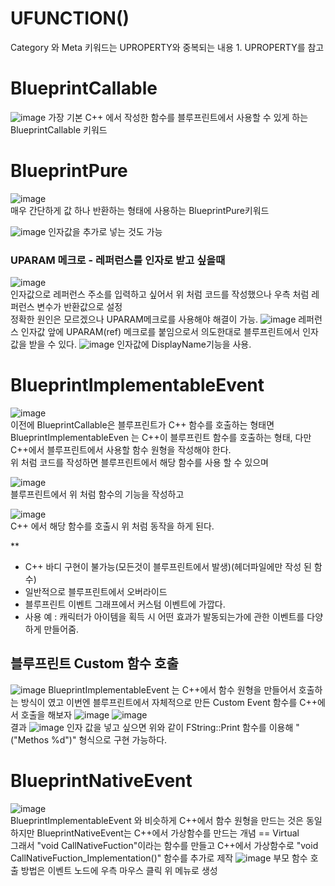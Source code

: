 # UFUNCTION()

Category 와 Meta 키워드는 UPROPERTY와 중복되는 내용 1. UPROPERTY를 참고

# BlueprintCallable
![image](https://user-images.githubusercontent.com/98040028/168963864-9da28e3b-b259-4bf0-b9bb-5c51c129ee9b.png)
가장 기본 C++ 에서 작성한 함수를 블루프린트에서 사용할 수 있게 하는 BlueprintCallable 키워드

# BlueprintPure
![image](https://user-images.githubusercontent.com/98040028/168963960-75124626-2360-4dec-8db6-a0157e594e13.png)  
매우 간단하게 값 하나 반환하는 형태에 사용하는 BlueprintPure키워드  
  
![image](https://user-images.githubusercontent.com/98040028/168963968-b712454f-2c36-4990-bb60-5540065fe716.png)
인자값을 추가로 넣는 것도 가능  
  
### UPARAM 메크로 - 레퍼런스를 인자로 받고 싶을때
![image](https://user-images.githubusercontent.com/98040028/168963978-42280136-f6e7-4dd9-af8d-24f848122250.png)  
인자값으로 레퍼런스 주소를 입력하고 싶어서 위 처럼 코드를 작성했으나 우측 처럼 레퍼런스 변수가 반환값으로 설정  
정확한 원인은 모르겠으나 UPARAM메크로를 사용해야 해결이 가능.
![image](https://user-images.githubusercontent.com/98040028/168963985-d78679a3-5cf7-444a-b0e8-a3e385e2ca65.png)
레퍼런스 인자값 앞에 UPARAM(ref) 메크로를 붙임으로서 의도한대로 블루프린트에서 인자값을 받을 수 있다.
![image](https://user-images.githubusercontent.com/98040028/168963996-36da0b7d-a2bb-415b-9da2-3e043d74bbe9.png)
인자값에 DisplayName기능을 사용.

# BlueprintImplementableEvent

![image](https://user-images.githubusercontent.com/98040028/168964653-5bf5d4ca-a442-48a8-b400-141479e7c5ac.png)  
이전에 BlueprintCallable은 블루프린트가 C++ 함수를 호출하는 형태면 BlueprintImplementableEven 는 C++이 블루프린트 함수를 호출하는 형태, 다만 C++에서 블루프린트에서 사용할 함수 원형을 작성해야 한다.  
위 처럼 코드를 작성하면 블루프린트에서 해당 함수를 사용 할 수 있으며 

![image](https://user-images.githubusercontent.com/98040028/168964659-49f36e92-17e5-47a2-828f-a1f4c659881b.png)  
블루프린트에서 위 처럼 함수의 기능을 작성하고

![image](https://user-images.githubusercontent.com/98040028/168964665-2ebb3560-7267-42e6-8065-663c1538f9e6.png)  
C++ 에서 해당 함수를 호출시 위 처럼 동작을 하게 된다.

** 
- C++ 바디 구현이 불가능(모든것이 블루프린트에서 발생)(헤더파일에만 작성 된 함수)
- 일반적으로 블루프린트에서 오버라이드
- 블루프린트 이벤트 그래프에서 커스텀 이벤트에 가깝다. 
- 사용 예 : 캐릭터가 아이템을 획득 시 어떤 효과가 발동되는가에 관한 이벤트를 다양하게 만들어줌.

## 블루프린트 Custom 함수 호출
![image](https://user-images.githubusercontent.com/98040028/168964672-fd3ab38c-fe3f-4894-8db9-c5c7cac32690.png)
BlueprintImplementableEvent 는 C++에서 함수 원형을 만들어서 호출하는 방식이 였고 이번엔 블루프린트에서 자체적으로 만든 Custom Event 함수를 C++에서 호출을 해보자
![image](https://user-images.githubusercontent.com/98040028/168964678-dde34a5a-2547-417f-8ea6-21f21762a37b.png)
![image](https://user-images.githubusercontent.com/98040028/168964687-2638af64-c91f-48f7-a291-045fe95d9f2b.png)  
결과
![image](https://user-images.githubusercontent.com/98040028/168964701-48edb9bd-1244-4c31-9bad-2de7b8fe1abf.png)
인자 값을 넣고 싶으면 위와 같이 FString::Print 함수를 이용해 "("Methos %d")" 형식으로 구현 가능하다.

# BlueprintNativeEvent
![image](https://user-images.githubusercontent.com/98040028/168965778-76400a73-2802-4af5-a494-5d45baf54f05.png)  
BlueprintImplementableEvent 와 비슷하게 C++에서 함수 원형을 만드는 것은 동일하지만 BlueprintNativeEvent는 C++에서 가상함수를 만드는 개념 == Virtual  
그래서 "void CallNativeFuction"이라는 함수를 만들고 C++에서 가상함수로 "void CallNativeFuction_Implementation()" 함수를 추가로 제작
![image](https://user-images.githubusercontent.com/98040028/168966027-832a871d-b63d-4174-a0ab-3a24f9ca13e2.png)
부모 함수 호출 방법은 이벤트 노드에 우측 마우스 클릭 위 메뉴로 생성


